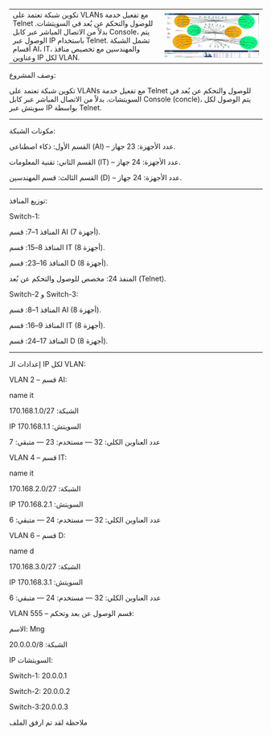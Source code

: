 <table>
  <tr>
    <td width="60%">
      تكوين شبكة تعتمد على VLANs مع تفعيل خدمة Telnet للوصول والتحكم عن بُعد في السويتشات. بدلاً من الاتصال المباشر عبر كابل Console، يتم الوصول عبر IP باستخدام Telnet. تشمل الشبكة أقسام AI، IT، والمهندسين مع تخصيص منافذ وعناوين IP لكل VLAN.
    </td>
    <td width="40%">
      <img src="vlan1.png" alt="Network Screenshot" width="300"/>
    </td>
  </tr>
</table>

وصف المشروع:

تكوين شبكة تعتمد على VLANs مع تفعيل خدمة Telnet للوصول والتحكم عن بُعد في السويتشات.
بدلاً من الاتصال المباشر عبر كابل Console (concle)، يتم الوصول لكل سويتش عبر IP بواسطة Telnet.


---

مكونات الشبكة:

القسم الأول: ذكاء اصطناعي (AI) – عدد الأجهزة: 23 جهاز.

القسم الثاني: تقنية المعلومات (IT) – عدد الأجهزة: 24 جهاز.

القسم الثالث: قسم المهندسين (D) – عدد الأجهزة: 24 جهاز.



---

توزيع المنافذ:

Switch-1:

المنافذ 1–7: قسم AI (7 أجهزة).

المنافذ 8–15: قسم IT (8 أجهزة).

المنافذ 16–23: قسم D (8 أجهزة).

المنفذ 24: مخصص للوصول والتحكم عن بُعد (Telnet).


Switch-2 و Switch-3:

المنافذ 1–8: قسم AI (8 أجهزة).

المنافذ 9–16: قسم IT (8 أجهزة).

المنافذ 17–24: قسم D (8 أجهزة).



---

إعدادات الـ IP لكل VLAN:

VLAN 2 – قسم AI:


name it

الشبكة: 170.168.1.0/27

IP السويتش: 170.168.1.1

عدد العناوين الكلي: 32 — مستخدم: 23 — متبقي: 7


VLAN 4 – قسم IT:

name it

الشبكة: 170.168.2.0/27

IP السويتش: 170.168.2.1

عدد العناوين الكلي: 32 — مستخدم: 24 — متبقي: 6


VLAN 6 – قسم D:

name d

الشبكة: 170.168.3.0/27

IP السويتش: 170.168.3.1

عدد العناوين الكلي: 32 — مستخدم: 24 — متبقي: 6


VLAN 555 – قسم الوصول عن بعد وتحكم:

الاسم: Mng

الشبكة: 20.0.0.0/8

IP السويتشات:

Switch-1: 20.0.0.1

Switch-2: 20.0.0.2 

Switch-3:20.0.0.3

ملاحظة  لقد تم ارفق الملف
